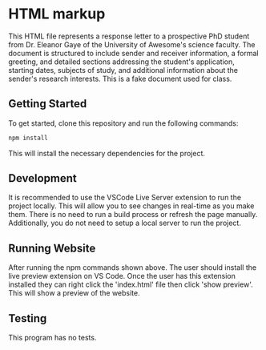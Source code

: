 # HTML markup

This HTML file represents a response letter to a prospective PhD student from Dr. Eleanor Gaye of the University of Awesome's science faculty. The document is structured to include sender and receiver information, a formal greeting, and detailed sections addressing the student's application, starting dates, subjects of study, and additional information about the sender's research interests. This is a
fake document used for class.

## Getting Started

To get started, clone this repository and run the following commands:

```bash
npm install
```
This will install the necessary dependencies for the project.

## Development

It is recommended to use the VSCode Live Server extension to run the project
locally. This will allow you to see changes in real-time as you make them. There
is no need to run a build process or refresh the page manually. Additionally,
you do not need to setup a local server to run the project.

## Running Website

After running the npm commands shown above. The user should install the live preview extension on VS Code. Once the user has this extension installed they can right click the 'index.html' file then click 'show preview'. This will show a preview of the website.

## Testing

This program has no tests.